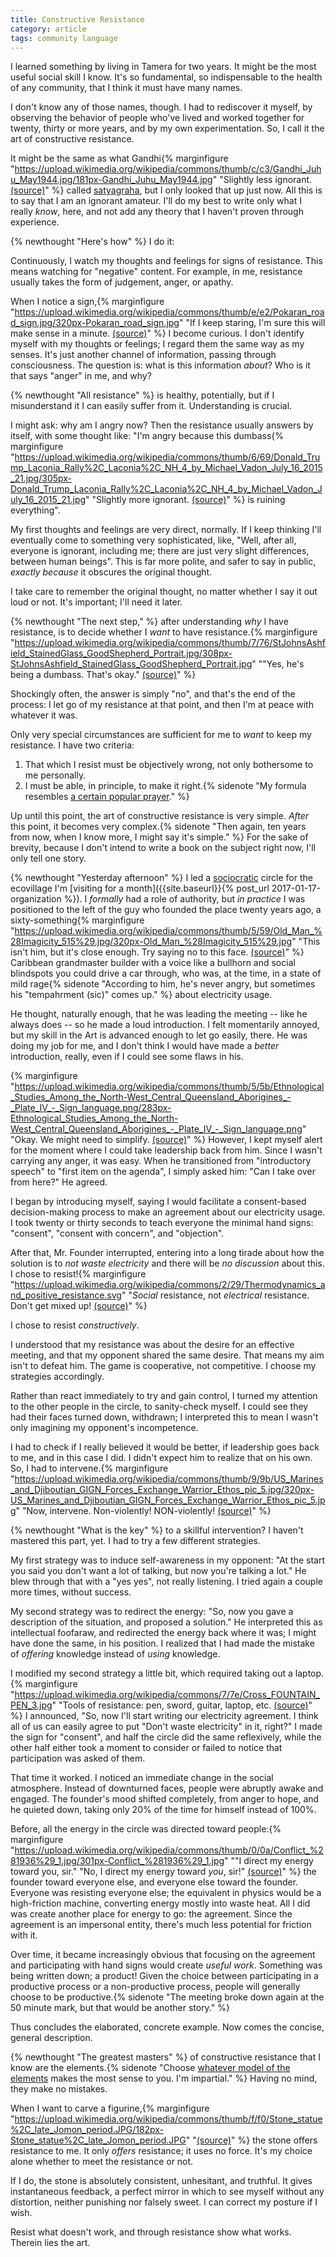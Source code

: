 ```yaml
---
title: Constructive Resistance
category: article
tags: community language
---
```


I learned something by living in Tamera for two years. It might be the most useful social skill I know. It's so fundamental, so indispensable to the health of any community, that I think it must have many names.

I don't know any of those names, though. I had to rediscover it myself, by observing the behavior of people who've lived and worked together for twenty, thirty or more years, and by my own experimentation. So, I call it the art of constructive resistance.

It might be the same as what Gandhi{% marginfigure "https://upload.wikimedia.org/wikipedia/commons/thumb/c/c3/Gandhi_Juhu_May1944.jpg/181px-Gandhi_Juhu_May1944.jpg" "Slightly less ignorant. [(source)](https://commons.wikimedia.org/wiki/File:Gandhi_Juhu_May1944.jpg)" %} called [satyagraha](https://en.wikipedia.org/wiki/Satyagraha), but I only looked that up just now. All this is to say that I am an ignorant amateur. I'll do my best to write only what I really *know*, here, and not add any theory that I haven't proven through experience.

{% newthought "Here's how" %} I do it:

Continuously, I watch my thoughts and feelings for signs of resistance. This means watching for "negative" content. For example, in me, resistance usually takes the form of judgement, anger, or apathy.

When I notice a sign,{% marginfigure "https://upload.wikimedia.org/wikipedia/commons/thumb/e/e2/Pokaran_road_sign.jpg/320px-Pokaran_road_sign.jpg" "If I keep staring, I'm sure this will make sense in a minute. [(source)](https://commons.wikimedia.org/wiki/File:Pokaran_road_sign.jpg)" %} I become curious. I don't identify myself with my thoughts or feelings; I regard them the same way as my senses. It's just another channel of information, passing through consciousness. The question is: what is this information *about*? Who is it that says "anger" in me, and why?

{% newthought "All resistance" %} is healthy, potentially, but if I misunderstand it I can easily suffer from it. Understanding is crucial.

I might ask: why am I angry now? Then the resistance usually answers by itself, with some thought like: "I'm angry because this dumbass{% marginfigure "https://upload.wikimedia.org/wikipedia/commons/thumb/6/69/Donald_Trump_Laconia_Rally%2C_Laconia%2C_NH_4_by_Michael_Vadon_July_16_2015_21.jpg/305px-Donald_Trump_Laconia_Rally%2C_Laconia%2C_NH_4_by_Michael_Vadon_July_16_2015_21.jpg" "Slightly more ignorant. [(source)](https://commons.wikimedia.org/wiki/File:Donald_Trump_Laconia_Rally,_Laconia,_NH_4_by_Michael_Vadon_July_16_2015_21.jpg)" %} is ruining everything".

My first thoughts and feelings are very direct, normally. If I keep thinking I'll eventually come to something very sophisticated, like, "Well, after all, everyone is ignorant, including me; there are just very slight differences, between human beings". This is far more polite, and safer to say in public, *exactly because* it obscures the original thought.

I take care to remember the original thought, no matter whether I say it out loud or not. It's important; I'll need it later.

{% newthought "The next step," %} after understanding *why* I have resistance, is to decide whether I *want* to have resistance.{% marginfigure "https://upload.wikimedia.org/wikipedia/commons/thumb/7/76/StJohnsAshfield_StainedGlass_GoodShepherd_Portrait.jpg/308px-StJohnsAshfield_StainedGlass_GoodShepherd_Portrait.jpg" "\"Yes, he's being a dumbass. That's okay.\" [(source)](https://commons.wikimedia.org/wiki/File:StJohnsAshfield_StainedGlass_GoodShepherd_Portrait.jpg)" %}

Shockingly often, the answer is simply "no", and that's the end of the process: I let go of my resistance at that point, and then I'm at peace with whatever it was.

Only very special circumstances are sufficient for me to *want* to keep my resistance. I have two criteria:

1. That which I resist must be objectively wrong, not only bothersome to me personally.
2. I must be able, in principle, to make it right.{% sidenote "My formula resembles [a certain popular prayer](https://en.wikipedia.org/wiki/Serenity_Prayer)." %}

Up until this point, the art of constructive resistance is very simple. *After* this point, it becomes very complex.{% sidenote "Then again, ten years from now, when I know more, I might say it's simple." %} For the sake of brevity, because I don't intend to write a book on the subject right now, I'll only tell one story.

{% newthought "Yesterday afternoon" %} I led a [sociocratic](https://en.wikipedia.org/wiki/Sociocracy) circle for the ecovillage I'm [visiting for a month]({{site.baseurl}}{% post_url 2017-01-17-organization %}). I *formally* had a role of authority, but *in practice* I was positioned to the left of the guy who founded the place twenty years ago, a sixty-something{% marginfigure "https://upload.wikimedia.org/wikipedia/commons/thumb/5/59/Old_Man_%28Imagicity_515%29.jpg/320px-Old_Man_%28Imagicity_515%29.jpg" "This isn't him, but it's close enough. Try saying no to this face. [(source)](https://commons.wikimedia.org/wiki/File:Old_Man_%28Imagicity_515%29.jpg)" %} Caribbean grandmaster builder with a voice like a bullhorn and social blindspots you could drive a car through, who was, at the time, in a state of mild rage{% sidenote "According to him, he's never angry, but sometimes his \"tempahrment (sic)\" comes up." %} about electricity usage.

He thought, naturally enough, that he was leading the meeting -- like he always does -- so he made a loud introduction. I felt momentarily annoyed, but my skill in the Art is advanced enough to let go easily, there. He was doing my job for me, and I don't think I would have made a *better* introduction, really, even if I could see some flaws in his.

{% marginfigure "https://upload.wikimedia.org/wikipedia/commons/thumb/5/5b/Ethnological_Studies_Among_the_North-West_Central_Queensland_Aborigines_-_Plate_IV_-_Sign_language.png/283px-Ethnological_Studies_Among_the_North-West_Central_Queensland_Aborigines_-_Plate_IV_-_Sign_language.png" "Okay. We might need to simplify. [(source)](https://commons.wikimedia.org/wiki/File:Ethnological_Studies_Among_the_North-West_Central_Queensland_Aborigines_-_Plate_IV_-_Sign_language.png)" %}
However, I kept myself alert for the moment where I could take leadership back from him. Since I wasn't carrying any anger, it was easy. When he transitioned from "introductory speech" to "first item on the agenda", I simply asked him: "Can I take over from here?" He agreed.

I began by introducing myself, saying I would facilitate a consent-based decision-making process to make an agreement about our electricity usage. I took twenty or thirty seconds to teach everyone the minimal hand signs: "consent", "consent with concern", and "objection".

After that, Mr. Founder interrupted, entering into a long tirade about how the solution is to *not waste electricity* and there will be *no discussion* about this. I chose to resist!{% marginfigure "https://upload.wikimedia.org/wikipedia/commons/2/29/Thermodynamics_and_positive_resistance.svg" "*Social* resistance, not *electrical* resistance. Don't get mixed up! [(source)](http://commons.wikimedia.org/wiki/File:Thermodynamics_and_positive_resistance.svg)" %}

I chose to resist *constructively*.

I understood that my resistance was about the desire for an effective meeting, and that my opponent shared the same desire. That means my aim isn't to defeat him. The game is cooperative, not competitive. I choose my strategies accordingly.

Rather than react immediately to try and gain control, I turned my attention to the other people in the circle, to sanity-check myself. I could see they had their faces turned down, withdrawn; I interpreted this to mean I wasn't only imagining my opponent's incompetence.

I had to check if I really believed it would be better, if leadership goes back to me, and in this case I did. I didn't expect him to realize that on his own. So, I had to intervene.{% marginfigure "https://upload.wikimedia.org/wikipedia/commons/thumb/9/9b/US_Marines_and_Djiboutian_GIGN_Forces_Exchange_Warrior_Ethos_pic_5.jpg/320px-US_Marines_and_Djiboutian_GIGN_Forces_Exchange_Warrior_Ethos_pic_5.jpg" "Now, intervene. Non-violently! NON-violently! [(source)](https://commons.wikimedia.org/wiki/File:US_Marines_and_Djiboutian_GIGN_Forces_Exchange_Warrior_Ethos_pic_5.jpg)" %}

{% newthought "What is the key" %} to a skillful intervention? I haven't mastered this part, yet. I had to try a few different strategies.

My first strategy was to induce self-awareness in my opponent: "At the start you said you don't want a lot of talking, but now you're talking a lot." He blew through that with a "yes yes", not really listening. I tried again a couple more times, without success.

My second strategy was to redirect the energy: "So, now you gave a description of the situation, and proposed a solution." He interpreted this as intellectual foofaraw, and redirected the energy back where it was; I might have done the same, in his position. I realized that I had made the mistake of *offering* knowledge instead of *using* knowledge.

I modified my second strategy a little bit, which required taking out a laptop.{% marginfigure "https://upload.wikimedia.org/wikipedia/commons/7/7e/Cross_FOUNTAIN_PEN_3.jpg" "Tools of resistance: pen, sword, guitar, laptop, etc. [(source)](https://commons.wikimedia.org/wiki/File:Cross_FOUNTAIN_PEN_3.jpg)" %} I announced, "So, now I'll start writing our electricity agreement. I think all of us can easily agree to put \"Don't waste electricity\" in it, right?" I made the sign for "consent", and half the circle did the same reflexively, while the other half either took a moment to consider or failed to notice that participation was asked of them.

That time it worked. I noticed an immediate change in the social atmosphere. Instead of downturned faces, people were abruptly awake and engaged. The founder's mood shifted completely, from anger to hope, and he quieted down, taking only 20% of the time for himself instead of 100%.

Before, all the energy in the circle was directed toward people:{% marginfigure "https://upload.wikimedia.org/wikipedia/commons/thumb/0/0a/Conflict_%281936%29_1.jpg/301px-Conflict_%281936%29_1.jpg" "\"I direct my energy toward you, sir.\" \"No, I direct my energy toward *you*, sir!\" [(source)](https://commons.wikimedia.org/wiki/File:Conflict_%281936%29_1.jpg)" %} the founder toward everyone else, and everyone else toward the founder. Everyone was resisting everyone else; the equivalent in physics would be a high-friction machine, converting energy mostly into waste heat. All I did was create another place for energy to go: the agreement. Since the agreement is an impersonal entity, there's much less potential for friction with it.

Over time, it became increasingly obvious that focusing on the agreement and participating with hand signs would create *useful work*. Something was being written down; a product! Given the choice between participating in a productive process or a non-productive process, people will generally choose to be productive.{% sidenote "The meeting broke down again at the 50 minute mark, but that would be another story." %}

Thus concludes the elaborated, concrete example. Now comes the concise, general description.

{% newthought "The greatest masters" %} of constructive resistance that I know are the elements.{% sidenote "Choose [whatever model of the elements](https://en.wikipedia.org/wiki/Classical_element) makes the most sense to you. I'm impartial." %} Having no mind, they make no mistakes.

When I want to carve a figurine,{% marginfigure "https://upload.wikimedia.org/wikipedia/commons/thumb/f/f0/Stone_statue%2C_late_Jomon_period.JPG/182px-Stone_statue%2C_late_Jomon_period.JPG" "[(source)](https://commons.wikimedia.org/wiki/File:Stone_statue,_late_Jomon_period.JPG)" %} the stone offers resistance to me. It only *offers* resistance; it uses no force. It's my choice alone whether to meet the resistance or not.

If I do, the stone is absolutely consistent, unhesitant, and truthful. It gives instantaneous feedback, a perfect mirror in which to see myself without any distortion, neither punishing nor falsely sweet. I can correct my posture if I wish.

Resist what doesn't work, and through resistance show what works. Therein lies the art.
